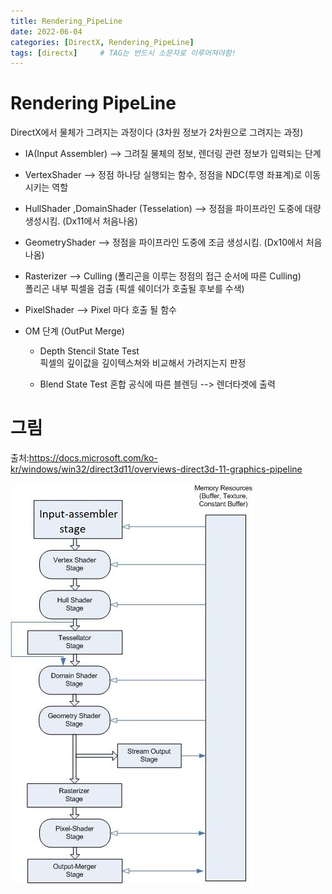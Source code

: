 ```yaml
---
title: Rendering_PipeLine
date: 2022-06-04
categories: [DirectX, Rendering_PipeLine]
tags: [directx]		# TAG는 반드시 소문자로 이루어져야함!
---
```




Rendering PipeLine
========================
DirectX에서 물체가 그려지는 과정이다 (3차원 정보가 2차원으로 그려지는 과정)  
  
* IA(Input Assembler) --> 그려질 물체의 정보, 렌더링 관련 정보가 입력되는 단계  
  
* VertexShader		--> 정점 하나당 실행되는 함수, 정점을 NDC(투영 좌표계)로 이동 시키는 역할  
  
* HullShader ,DomainShader (Tesselation) --> 정점을 파이프라인 도중에 대량 생성시킴. (Dx11에서 처음나옴)    
    
* GeometryShader --> 정점을 파이프라인 도중에 조금 생성시킴. (Dx10에서 처음나옴)  
  
* Rasterizer --> Culling (폴리곤을 이루는 정점의 접근 순서에 따른 Culling)  
			   폴리곤 내부 픽셀을 검출 (픽셀 쉐이더가 호출될 후보를 수색)  

  
* PixelShader	--> Pixel 마다 호출 될 함수  
  
* OM 단계 (OutPut Merge)  
    * Depth Stencil State Test  
    픽셀의 깊이값을 깊이텍스쳐와 비교해서 가려지는지 판정  
  
    * Blend State Test
    혼합 공식에 따른 블렌딩 --> 렌더타겟에 출력

  
      
  
    
그림
================
출처:https://docs.microsoft.com/ko-kr/windows/win32/direct3d11/overviews-direct3d-11-graphics-pipeline

<img src="../../assets/img/PipeLine.jpg">